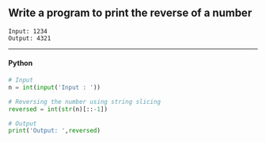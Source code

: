 ## Write a program to print the reverse of a number

```
Input: 1234
Output: 4321
```

---

<CodeBlock slots="heading, code" repeat="1" languages="Python" />

#### Python

```python
# Input
n = int(input('Input : '))

# Reversing the number using string slicing
reversed = int(str(n)[::-1])

# Output
print('Output: ',reversed)
```
